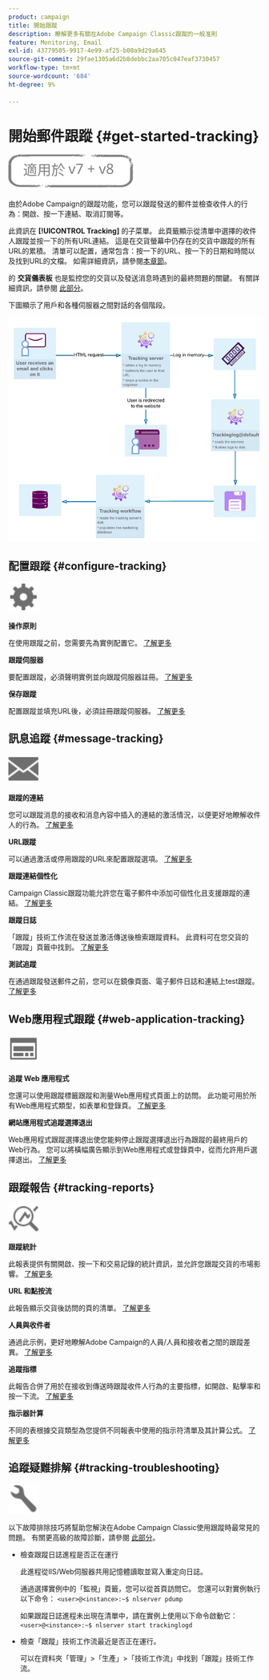```yaml
---
product: campaign
title: 開始跟蹤
description: 瞭解更多有關在Adobe Campaign Classic跟蹤的一般准則
feature: Monitoring, Email
exl-id: 43779505-9917-4e99-af25-b00a9d29a645
source-git-commit: 29fae1305a6d2b8debbc2aa705c047eaf3730457
workflow-type: tm+mt
source-wordcount: '684'
ht-degree: 9%

---
```


# 開始郵件跟蹤 {#get-started-tracking}

![](../../assets/common.svg)

由於Adobe Campaign的跟蹤功能，您可以跟蹤發送的郵件並檢查收件人的行為：開啟、按一下連結、取消訂閱等。

此資訊在 **[!UICONTROL Tracking]** 的子菜單。 此頁籤顯示從清單中選擇的收件人跟蹤並按一下的所有URL連結。 這是在交貨螢幕中仍存在的交貨中跟蹤的所有URL的累積。 清單可以配置，通常包含：按一下的URL、按一下的日期和時間以及找到URL的文檔。 如需詳細資訊，請參閱[本章節](../../platform/using/editing-a-profile.md#tracking-tab)。

的 **交貨儀表板** 也是監控您的交貨以及發送消息時遇到的最終問題的關鍵。 有關詳細資訊，請參閱 [此部分](delivery-dashboard.md)。

下圖顯示了用戶和各種伺服器之間對話的各個階段。

![](assets/tracking-diagram.png)

## 配置跟蹤 {#configure-tracking}

<img src="assets/do-not-localize/icon-configure.svg" width="60px">

**操作原則**

在使用跟蹤之前，您需要先為實例配置它。 [了解更多](../../installation/using/deploying-an-instance.md#operating-principle)

**跟蹤伺服器**

要配置跟蹤，必須聲明實例並向跟蹤伺服器註冊。 [了解更多](../../installation/using/deploying-an-instance.md#tracking-server)

**保存跟蹤**

配置跟蹤並填充URL後，必須註冊跟蹤伺服器。 [了解更多](../../installation/using/deploying-an-instance.md#saving-tracking)

## 訊息追蹤 {#message-tracking}

<img src="assets/do-not-localize/icon-message-tracking.svg" width="60px">

**跟蹤的連結**

您可以跟蹤消息的接收和消息內容中插入的連結的激活情況，以便更好地瞭解收件人的行為。 [了解更多](how-to-configure-tracked-links.md)

**URL跟蹤**

可以通過激活或停用跟蹤的URL來配置跟蹤選項。 [了解更多](personalizing-url-tracking.md)

**跟蹤連結個性化**

Campaign Classic跟蹤功能允許您在電子郵件中添加可個性化且支援跟蹤的連結。 [了解更多](tracking-personalized-links.md)

**跟蹤日誌**

「跟蹤」技術工作流在發送並激活傳送後檢索跟蹤資料。 此資料可在您交貨的「跟蹤」頁籤中找到。 [了解更多](accessing-the-tracking-logs.md)

**測試追蹤**

在通過跟蹤發送郵件之前，您可以在鏡像頁面、電子郵件日誌和連結上test跟蹤。 [了解更多](testing-tracking.md)

## Web應用程式跟蹤 {#web-application-tracking}

<img src="assets/do-not-localize/icon-web-app.svg" width="60px">

**追蹤 Web 應用程式**

您還可以使用跟蹤標籤跟蹤和測量Web應用程式頁面上的訪問。 此功能可用於所有Web應用程式類型，如表單和登錄頁。 [了解更多](../../web/using/tracking-a-web-application.md)

**網站應用程式追蹤選擇退出**

Web應用程式跟蹤選擇退出使您能夠停止跟蹤選擇退出行為跟蹤的最終用戶的Web行為。 您可以將橫幅廣告顯示到Web應用程式或登錄頁中，從而允許用戶選擇退出。 [了解更多](../../web/using/web-application-tracking-opt-out.md)

## 跟蹤報告 {#tracking-reports}

<img src="assets/do-not-localize/icon_monitor.svg" width="60px">

**跟蹤統計**

此報表提供有關開啟、按一下和交易記錄的統計資訊，並允許您跟蹤交貨的市場影響。 [了解更多](../../reporting/using/delivery-reports.md#tracking-statistics)

**URL 和點按流**

此報告顯示交貨後訪問的頁的清單。 [了解更多](../../reporting/using/delivery-reports.md#urls-and-click-streams)

**人員與收件者**

通過此示例，更好地瞭解Adobe Campaign的人員/人員和接收者之間的跟蹤差異。 [了解更多](../../reporting/using/person-people-recipients.md)

**追蹤指標**

此報告合併了用於在接收到傳送時跟蹤收件人行為的主要指標，如開啟、點擊率和按一下流。 [了解更多](../../reporting/using/delivery-reports.md#tracking-indicators)

**指示器計算**

不同的表根據交貨類型為您提供不同報表中使用的指示符清單及其計算公式。 [了解更多](../../reporting/using/indicator-calculation.md)

## 追蹤疑難排解 {#tracking-troubleshooting}

<img src="assets/do-not-localize/icon-troubleshooting.svg" width="60px">

以下故障排除技巧將幫助您解決在Adobe Campaign Classic使用跟蹤時最常見的問題。 有關更高級的故障診斷，請參閱 [此部分](tracking-troubleshooting.md)。

* 檢查跟蹤日誌進程是否正在運行

   此進程從IIS/Web伺服器共用記憶體讀取並寫入重定向日誌。

   通過選擇實例中的「監視」頁籤，您可以從首頁訪問它。 您還可以對實例執行以下命令： `<user>@<instance>:~$ nlserver pdump`

   如果跟蹤日誌進程未出現在清單中，請在實例上使用以下命令啟動它： `<user>@<instance>:~$ nlserver start trackinglogd`

* 檢查「跟蹤」技術工作流最近是否正在運行。

   可以在資料夾「管理」>「生產」>「技術工作流」中找到「跟蹤」技術工作流。
